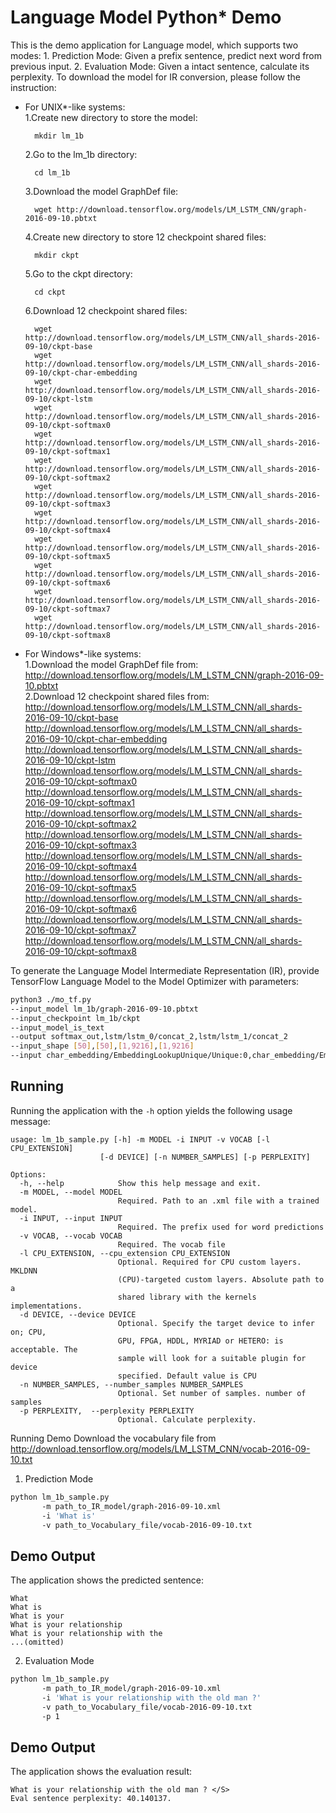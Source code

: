 Language Model Python* Demo
===============================

This is the demo application for Language model, which supports two modes:
    1. Prediction Mode: Given a prefix sentence, predict next word from previous input.
    2. Evaluation Mode: Given a intact sentence, calculate its perplexity.
To download the model for IR conversion, please follow the instruction:
 - For UNIX*-like systems:  
    1.Create new directory to store the model:   
    ```
      mkdir lm_1b
    ```
    2.Go to the lm_1b directory:   
    ```
      cd lm_1b
    ```
    3.Download the model GraphDef file:   
    ```
      wget http://download.tensorflow.org/models/LM_LSTM_CNN/graph-2016-09-10.pbtxt  
    ```  
    4.Create new directory to store 12 checkpoint shared files:   
    ```
      mkdir ckpt
    ```  
    5.Go to the ckpt directory:   
    ```
      cd ckpt
    ```  
    6.Download 12 checkpoint shared files:  
    ```
      wget http://download.tensorflow.org/models/LM_LSTM_CNN/all_shards-2016-09-10/ckpt-base  
      wget http://download.tensorflow.org/models/LM_LSTM_CNN/all_shards-2016-09-10/ckpt-char-embedding  
      wget http://download.tensorflow.org/models/LM_LSTM_CNN/all_shards-2016-09-10/ckpt-lstm  
      wget http://download.tensorflow.org/models/LM_LSTM_CNN/all_shards-2016-09-10/ckpt-softmax0  
      wget http://download.tensorflow.org/models/LM_LSTM_CNN/all_shards-2016-09-10/ckpt-softmax1  
      wget http://download.tensorflow.org/models/LM_LSTM_CNN/all_shards-2016-09-10/ckpt-softmax2  
      wget http://download.tensorflow.org/models/LM_LSTM_CNN/all_shards-2016-09-10/ckpt-softmax3  
      wget http://download.tensorflow.org/models/LM_LSTM_CNN/all_shards-2016-09-10/ckpt-softmax4  
      wget http://download.tensorflow.org/models/LM_LSTM_CNN/all_shards-2016-09-10/ckpt-softmax5  
      wget http://download.tensorflow.org/models/LM_LSTM_CNN/all_shards-2016-09-10/ckpt-softmax6  
      wget http://download.tensorflow.org/models/LM_LSTM_CNN/all_shards-2016-09-10/ckpt-softmax7  
      wget http://download.tensorflow.org/models/LM_LSTM_CNN/all_shards-2016-09-10/ckpt-softmax8  
    ```
 - For Windows*-like systems:  
    1.Download the model GraphDef file from:  
      http://download.tensorflow.org/models/LM_LSTM_CNN/graph-2016-09-10.pbtxt  
    2.Download 12 checkpoint shared files from:  
      http://download.tensorflow.org/models/LM_LSTM_CNN/all_shards-2016-09-10/ckpt-base  
      http://download.tensorflow.org/models/LM_LSTM_CNN/all_shards-2016-09-10/ckpt-char-embedding  
      http://download.tensorflow.org/models/LM_LSTM_CNN/all_shards-2016-09-10/ckpt-lstm  
      http://download.tensorflow.org/models/LM_LSTM_CNN/all_shards-2016-09-10/ckpt-softmax0  
      http://download.tensorflow.org/models/LM_LSTM_CNN/all_shards-2016-09-10/ckpt-softmax1  
      http://download.tensorflow.org/models/LM_LSTM_CNN/all_shards-2016-09-10/ckpt-softmax2  
      http://download.tensorflow.org/models/LM_LSTM_CNN/all_shards-2016-09-10/ckpt-softmax3  
      http://download.tensorflow.org/models/LM_LSTM_CNN/all_shards-2016-09-10/ckpt-softmax4  
      http://download.tensorflow.org/models/LM_LSTM_CNN/all_shards-2016-09-10/ckpt-softmax5  
      http://download.tensorflow.org/models/LM_LSTM_CNN/all_shards-2016-09-10/ckpt-softmax6  
      http://download.tensorflow.org/models/LM_LSTM_CNN/all_shards-2016-09-10/ckpt-softmax7  
      http://download.tensorflow.org/models/LM_LSTM_CNN/all_shards-2016-09-10/ckpt-softmax8  

   
To generate the Language Model Intermediate Representation (IR), provide TensorFlow Language Model to the Model Optimizer with parameters:  

```sh
python3 ./mo_tf.py
--input_model lm_1b/graph-2016-09-10.pbtxt                                                                             \
--input_checkpoint lm_1b/ckpt                                                                                          \
--input_model_is_text                                                                                                  \
--output softmax_out,lstm/lstm_0/concat_2,lstm/lstm_1/concat_2                                                         \
--input_shape [50],[50],[1,9216],[1,9216]                                                                              \
--input char_embedding/EmbeddingLookupUnique/Unique:0,char_embedding/EmbeddingLookupUnique/Unique:1,Variable/read,Variable_1/read    \
```

Running  
-------
Running the application with the `-h` option yields the following usage message:

```
usage: lm_1b_sample.py [-h] -m MODEL -i INPUT -v VOCAB [-l CPU_EXTENSION]
                    [-d DEVICE] [-n NUMBER_SAMPLES] [-p PERPLEXITY]

Options:
  -h, --help            Show this help message and exit.
  -m MODEL, --model MODEL
                        Required. Path to an .xml file with a trained model.
  -i INPUT, --input INPUT
                        Required. The prefix used for word predictions
  -v VOCAB, --vocab VOCAB
                        Required. The vocab file
  -l CPU_EXTENSION, --cpu_extension CPU_EXTENSION
                        Optional. Required for CPU custom layers. MKLDNN
                        (CPU)-targeted custom layers. Absolute path to a
                        shared library with the kernels implementations.
  -d DEVICE, --device DEVICE
                        Optional. Specify the target device to infer on; CPU,
                        GPU, FPGA, HDDL, MYRIAD or HETERO: is acceptable. The
                        sample will look for a suitable plugin for device
                        specified. Default value is CPU
  -n NUMBER_SAMPLES, --number_samples NUMBER_SAMPLES
                        Optional. Set number of samples. number of samples
  -p PERPLEXITY,  --perplexity PERPLEXITY
                        Optional. Calculate perplexity.
```

Running Demo
Download the vocabulary file from http://download.tensorflow.org/models/LM_LSTM_CNN/vocab-2016-09-10.txt
1. Prediction Mode
```sh
python lm_1b_sample.py 
       -m path_to_IR_model/graph-2016-09-10.xml 
       -i 'What is' 
       -v path_to_Vocabulary_file/vocab-2016-09-10.txt 
```

Demo Output
------------
The application shows the predicted sentence:
```
What
What is
What is your
What is your relationship
What is your relationship with the 
...(omitted)
```

2. Evaluation Mode
```sh
python lm_1b_sample.py
       -m path_to_IR_model/graph-2016-09-10.xml
       -i 'What is your relationship with the old man ?'
       -v path_to_Vocabulary_file/vocab-2016-09-10.txt
       -p 1
```

Demo Output
------------
The application shows the evaluation result:
```
What is your relationship with the old man ? </S>
Eval sentence perplexity: 40.140137.
```
